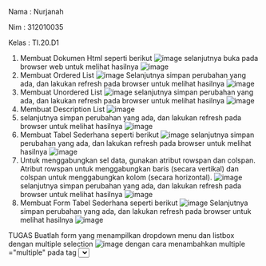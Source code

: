 Nama    : Nurjanah

Nim     : 312010035

Kelas   : TI.20.D1


1. Membuat Dokumen Html seperti berikut
![image](https://user-images.githubusercontent.com/101665497/160268245-d8b656a6-62fd-4080-a032-3a6bc626e942.png)
selanjutnya buka pada browser web untuk melihat hasilnya
![image](https://user-images.githubusercontent.com/101665497/160268271-8a1a9633-4853-4337-bb37-5dcf609fe720.png)
2. Membuat Ordered List
![image](https://user-images.githubusercontent.com/101665497/160268300-e59ba1c6-8308-49fa-9e14-7039d4da500d.png)
Selanjutnya simpan perubahan yang ada, dan lakukan refresh pada browser untuk melihat hasilnya
![image](https://user-images.githubusercontent.com/101665497/160268341-51eedc9b-fda7-47db-9fe1-6cbe8db14cf9.png)
3. Membuat Unordered List
![image](https://user-images.githubusercontent.com/101665497/160268399-77e3c264-1f32-45ba-8e82-9fd87fef0d4c.png)
selanjutnya simpan perubahan yang ada, dan lakukan refresh pada browser untuk melihat hasilnya
![image](https://user-images.githubusercontent.com/101665497/160268412-8200b2ca-72f5-4670-a09e-3fb0d4a6e610.png)
4. Membuat Description List
![image](https://user-images.githubusercontent.com/101665497/160268437-ed651346-e9c9-42dd-a951-7b402d234ce8.png)
5. selanjutnya simpan perubahan yang ada, dan lakukan refresh pada browser untuk melihat hasilnya
![image](https://user-images.githubusercontent.com/101665497/160268455-775ab771-5fe3-4fef-91ac-40e3db0b1c21.png)
6. Membuat Tabel Sederhana seperti berikut
![image](https://user-images.githubusercontent.com/101665497/160268479-248a737b-be69-4c70-b9db-e80046aefb3b.png)
selanjutnya simpan perubahan yang ada, dan lakukan refresh pada browser untuk melihat hasilnya
![image](https://user-images.githubusercontent.com/101665497/160268499-1208d23a-40c5-4be9-a871-3706c7e88ccf.png)
7. Untuk menggabungkan sel data, gunakan atribut rowspan dan colspan. Atribut rowspan untuk
menggabungkan baris (secara vertikal) dan colspan untuk menggabungkan kolom (secara
horizontal).
![image](https://user-images.githubusercontent.com/101665497/160268531-44320fa5-3154-41c4-9eaf-79dd1e814e48.png)
selanjutnya simpan perubahan yang ada, dan lakukan refresh pada browser untuk melihat hasilnya
![image](https://user-images.githubusercontent.com/101665497/160268544-b8d7d7e8-47b6-4fa1-97c6-4f86fcfabd49.png)
8. Membuat Form Tabel Sederhana seperti berikut
![image](https://user-images.githubusercontent.com/101665497/160268592-59a3fd2f-ed3c-4b14-a251-d8961cfe2673.png)
Selanjutnya simpan perubahan yang ada, dan lakukan refresh pada browser untuk melihat hasilnya
![image](https://user-images.githubusercontent.com/101665497/160268613-be0d6e32-7d89-43c7-8441-80965334bd21.png)

TUGAS
Buatlah form yang menampilkan dropdown menu dan listbox dengan multiple selection
![image](https://user-images.githubusercontent.com/101665497/160271110-8e3f8619-c4fc-4e9e-b128-4eb4269b08c5.png)
dengan cara menambahkan multiple ="multiple" pada tag <select>
![image](https://user-images.githubusercontent.com/101665497/160271150-5cb09284-4bf4-4f6b-8faf-e6f1adcde7c1.png)



